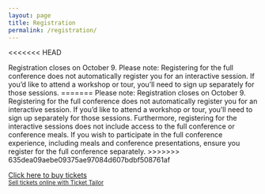 ```yaml
---
layout: page
title: Registration
permalink: /registration/
---
```

<<<<<<< HEAD

<div class="content-container">
Registration closes on October 9.
Please note: Registering for the full conference does not automatically register you for an interactive session. If you’d like to attend a workshop or tour, you’ll need to sign up separately for those sessions.
=======
Please note: Registration closes on October 9.
<br>
Registering for the full conference does not automatically register you for an interactive session. If you’d like to attend a workshop or tour, you’ll need to sign up separately for those sessions. Furthermore, registering for the interactive sessions does not include access to the full conference or conference meals. If you wish to participate in the full conference experience, including meals and conference presentations, ensure you register for the full conference separately.
>>>>>>> 635dea09aebe09375ae97084d607bdbf508761af
<br>
<!-- Ticket Tailor Widget. Paste this into your website where you want the widget to appear. Do not change the code or the widget may not work properly. -->
<div class="tt-widget"><div class="tt-widget-fallback"><p><a href="https://www.tickettailor.com/all-tickets/spaceandplace/?ref=website_widget" target="_blank">Click here to buy tickets</a><br /><small><a href="https://www.tickettailor.com?rf=wdg_267791" class="tt-widget-powered">Sell tickets online with Ticket Tailor</a></small></p></div><script src="https://cdn.tickettailor.com/js/widgets/min/widget.js" data-url="https://www.tickettailor.com/all-tickets/spaceandplace/?ref=website_widget" data-type="inline" data-inline-minimal="false" data-inline-show-logo="true" data-inline-bg-fill="false" data-inline-inherit-ref-from-url-param="" data-inline-ref="website_widget"></script></div><!-- End of Ticket Tailor Widget -->
</div>

